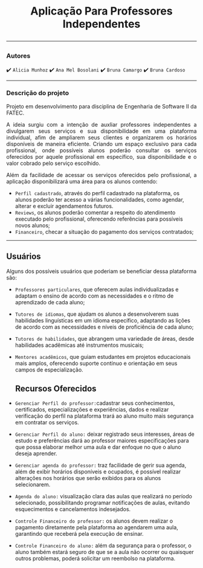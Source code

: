 <h1 align="center"> Aplicação Para Professores Independentes
<hr>

 ### Autores 
 
:heavy_check_mark: `Alicia Munhoz`
:heavy_check_mark: `Ana Mel Bosolani`
:heavy_check_mark: `Bruna Camargo`
:heavy_check_mark: `Bruna Cardoso`

<hr>

### Descrição do projeto
<p align="justify">
Projeto em desenvolvimento para disciplina de Engenharia de Software II da FATEC. 
</p>

<p align="justify">
A ideia surgiu com a intenção de auxliar professores independentes a divulgarem seus serviços e sua disponibilidade em uma plataforma individual, afim de ampliarem seus clientes e organizarem os horários disponíveis de maneira eficiente. Criando um espaço exclusivo para cada profissional, onde possíveis alunos poderão consultar os serviços oferecidos por aquele profissional em específico, sua disponibilidade e o valor cobrado pelo serviço escolhido. 
</p>

<p align="justify">
Além da facilidade de acessar os serviços oferecidos pelo profissional, a aplicação disponibilizará uma área para os alunos contendo: 
</p>


- `Perfil cadastrado`, através do perfil cadastrado na plataforma, os alunos poderão ter acesso a várias funcionalidades, como agendar, alterar e excluir agendamentos futuros.
- `Reviews`, os alunos poderão comentar a respeito do atendimento executado pelo profissional, oferecendo referências para possíveis novos alunos;
- `Financeiro`, checar a situação do pagamento dos serviços contratados;
 
<hr>

## Usuários

Alguns dos possíveis usuários que poderiam se beneficiar dessa plataforma são: 

- `Professores particulares`, que oferecem aulas individualizadas e adaptam o ensino de acordo com as necessidades e o ritmo de aprendizado de cada aluno;  
- `Tutores de idiomas`, que ajudam os alunos a desenvolverem suas habilidades linguísticas em um idioma específico, adaptando as lições de acordo com as necessidades e níveis de proficiência de cada aluno; 
- `Tutores de habilidades`, que abrangem uma variedade de áreas, desde habilidades acadêmicas até instrumentos musicais; 
- `Mentores acadêmicos`, que guiam estudantes em projetos educacionais mais amplos, oferecendo suporte contínuo e orientação em seus campos de especialização.

  ## Recursos Oferecidos
- `Gerenciar Perfil do professor:`cadastrar seus conhecimentos, certificados, especializações e experiências, dados e realizar verificação do perfil na plataforma trará ao aluno muito mais segurança em contratar os serviços.
- `Gerenciar Perfil do aluno:` deixar registrado seus interesses, áreas de estudo e preferências dará ao professor maiores especificações para que possa elaborar melhor uma aula e dar enfoque no que o aluno deseja aprender.
- `Gerenciar agenda do professor:` traz facilidade de gerir sua agenda, além de exibir horários disponíveis e ocupados, é possível realizar alterações nos horários que serão exibidos para os alunos selecionarem.
- `Agenda do aluno:` visualização clara das aulas que realizará no período selecionado, possibilitando programar notificações de aulas, evitando esquecimentos e cancelamentos indesejados.
- `Controle Financeiro do professor:` os alunos devem realizar o pagamento diretamente pela plataforma ao agendarem uma aula, garantindo que receberá pela execução de ensinar. 
- `Controle Financeiro do aluno:` além da segurança para o professor, o aluno também estará seguro de que se a aula não ocorrer ou quaisquer outros problemas, poderá solicitar um reembolso na plataforma. 


  
